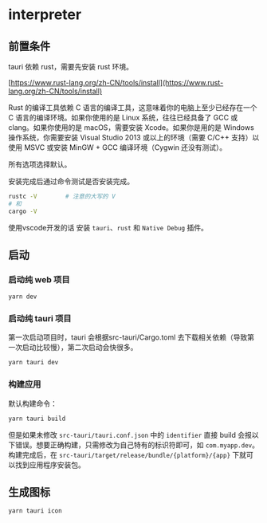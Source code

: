 # interpreter

## 前置条件

tauri 依赖 rust，需要先安装 rust 环境。

[https://www.rust-lang.org/zh-CN/tools/install](https://www.rust-lang.org/zh-CN/tools/install)

Rust 的编译工具依赖 C 语言的编译工具，这意味着你的电脑上至少已经存在一个 C 语言的编译环境。如果你使用的是 Linux 系统，往往已经具备了 GCC 或 clang。如果你使用的是 macOS，需要安装 Xcode。如果你是用的是 Windows 操作系统，你需要安装 Visual Studio 2013 或以上的环境（需要 C/C++ 支持）以使用 MSVC 或安装 MinGW + GCC 编译环境（Cygwin 还没有测试）。

所有选项选择默认。

安装完成后通过命令测试是否安装完成。

```bash
rustc -V        # 注意的大写的 V
# 和
cargo -V
```

使用vscode开发的话 安装 `tauri`、`rust` 和 `Native Debug` 插件。

## 启动

### 启动纯 web 项目

```bash
yarn dev
```

### 启动纯 tauri 项目

第一次启动项目时，tauri 会根据src-tauri/Cargo.toml 去下载相关依赖（导致第一次启动比较慢），第二次启动会快很多。

```bash
yarn tauri dev
```

### 构建应用

默认构建命令：

```bash
yarn tauri build
```

但是如果未修改 `src-tauri/tauri.conf.json` 中的 `identifier` 直接 build 会报以下错误。想要正确构建，只需修改为自己特有的标识符即可，如 `com.myapp.dev`。构建完成后，在 `src-tauri/target/release/bundle/{platform}/{app}` 下就可以找到应用程序安装包。

## 生成图标

```bash
yarn tauri icon
```

